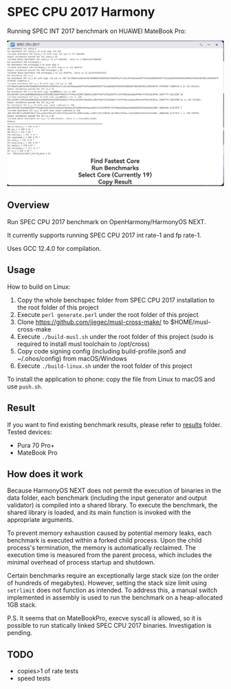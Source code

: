 # SPEC CPU 2017 Harmony

Running SPEC INT 2017 benchmark on HUAWEI MateBook Pro:

![](./screenshot.jpg)

## Overview

Run SPEC CPU 2017 benchmark on OpenHarmony/HarmonyOS NEXT.

It currently supports running SPEC CPU 2017 int rate-1 and fp rate-1.

Uses GCC 12.4.0 for compilation.

## Usage

How to build on Linux:

1. Copy the whole benchspec folder from SPEC CPU 2017 installation to the root folder of this project
2. Execute `perl generate.perl` under the root folder of this project
3. Clone <https://github.com/jiegec/musl-cross-make/> to $HOME/musl-cross-make
4. Execute `./build-musl.sh` under the root folder of this project (sudo is required to install musl toolchain to /opt/cross)
5. Copy code signing config (including build-profile.json5 and ~/.ohos/config) from macOS/Windows
6. Execute `./build-linux.sh` under the root folder of this project

To install the application to phone: copy the file from Linux to macOS and use `push.sh`.

## Result

If you want to find existing benchmark results, please refer to [results](./results/README.md) folder. Tested devices:

- Pura 70 Pro+
- MateBook Pro

## How does it work

Because HarmonyOS NEXT does not permit the execution of binaries in the data folder, each benchmark (including the input generator and output validator) is compiled into a shared library. To execute the benchmark, the shared library is loaded, and its main function is invoked with the appropriate arguments.

To prevent memory exhaustion caused by potential memory leaks, each benchmark is executed within a forked child process. Upon the child process's termination, the memory is automatically reclaimed. The execution time is measured from the parent process, which includes the minimal overhead of process startup and shutdown.

Certain benchmarks require an exceptionally large stack size (on the order of hundreds of megabytes). However, setting the stack size limit using `setrlimit` does not function as intended. To address this, a manual switch implemented in assembly is used to run the benchmark on a heap-allocated 1GB stack.

P.S. It seems that on MateBookPro, execve syscall is allowed, so it is possible to run statically linked SPEC CPU 2017 binaries. Investigation is pending.

## TODO

- copies>1 of rate tests
- speed tests
